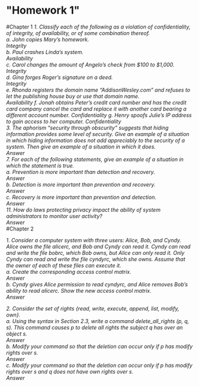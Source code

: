"Homework 1"
=============
#Chapter 1
*1. Classify each of the following as a violation of confidentiality, of integrity, of availability, or of some combination thereof.*  
*a. John copies Mary’s homework.*  
*Integrity*  
*b. Paul crashes Linda’s system.*  
*Availability*  
*c. Carol changes the amount of Angelo’s check from $100 to $1,000.*  
*Integrity*  
*d. Gina forges Roger’s signature on a deed.*  
*Integrity*  
*e. Rhonda registers the domain name “AddisonWesley.com” and refuses to let the publishing house buy or use that domain name.*  
*Availability*
*f. Jonah obtains Peter’s credit card number and has the credit card company cancel the card and replace it with another card bearing a different account number.*
*Confidentiality*
*g. Henry spoofs Julie’s IP address to gain access to her computer.*
*Confidentiality*
<br />
*3. The aphorism “security through obscurity” suggests that hiding information provides some level of security. Give an example of a situation in which hiding information does not add appreciably to the security of a system. Then give an example of a situation in which it does.*
*<br />Answer*
<br />
*7. For each of the following statements, give an example of a situation in which the statement is true.*
*<br />a. Prevention is more important than detection and recovery.*
*<br />Answer*
*<br />b. Detection is more important than prevention and recovery.*
*<br />Answer*
*<br />c. Recovery is more important than prevention and detection.*
*<br />Answer*
<br />
*11. How do laws protecting privacy impact the ability of system administrators to monitor user activity?*
*<br />Answer*
<br />
#Chapter 2

*1. Consider a computer system with three users: Alice, Bob, and Cyndy. Alice owns the file alicerc, and Bob and Cyndy can read it. Cyndy can read and write the file bobrc, which Bob owns, but Alice can only read it. Only Cyndy can read and write the file cyndyrc, which she owns. Assume that the owner of each of these files can execute it.*
*<br />a. Create the corresponding access control matrix.*
*<br />Answer*
*<br />b. Cyndy gives Alice permission to read cyndyrc, and Alice removes Bob’s ability to read alicerc. Show the new access control matrix.*
*<br />Answer*

*2. Consider the set of rights {read, write, execute, append, list, modify, own}.*
*<br />a. Using the syntax in Section 2.3, write a command delete_all_rights (p, q, s). This command causes p to delete all rights the subject q has over an object s.*
*<br />Answer*
*<br />b. Modify your command so that the deletion can occur only if p has modify rights over s.*
*<br />Answer*
*<br />c. Modify your command so that the deletion can occur only if p has modify rights over s and q does not have own rights over s.*
*<br />Answer*
